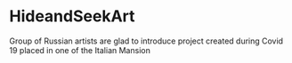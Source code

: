 # HideandSeekArt
Group of Russian artists are glad to introduce project created during Covid 19 placed in one of the Italian Mansion
